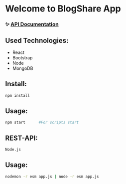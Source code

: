 
# Welcome to BlogShare App

### ✨ [API Documentation](http://users.metropolia.fi/~abdullh/MovieSurfer_JavaDoc)

## Used Technologies:

- React
- Bootstrap
- Node
- MongoDB

## Install:

```sh
npm install
```

## Usage:

```sh
npm start      #For scripts start
```

## REST-API:

```sh
Node.js
```

## Usage:

```sh
nodemon -r esm app.js | node -r esm app.js
```

